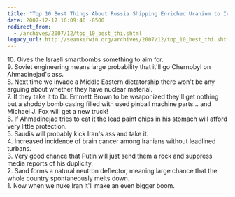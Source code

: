 ```yaml
---
title: "Top 10 Best Things About Russia Shipping Enriched Uranium to Iran"
date: 2007-12-17 16:09:40 -0500
redirect_from:
  - /archives/2007/12/top_10_best_thi.shtml
legacy_url: http://seankerwin.org/archives/2007/12/top_10_best_thi.shtml
---
```

10\. Gives the Israeli smartbombs something to aim for.  
9\. Soviet engineering means large probability that it'll go Chernobyl on Ahmadinejad's ass.  
8\. Next time we invade a Middle Eastern dictatorship there won't be any arguing about whether they have nuclear material.  
7\. If they take it to Dr. Emmett Brown to be weaponized they'll get nothing but a shoddy bomb casing filled with used pinball machine parts... and Michael J. Fox will get a new truck!  
6\. If Ahmadinejad tries to eat it the lead paint chips in his stomach will afford very little protection.  
5\. Saudis will probably kick Iran's ass and take it.  
4\. Increased incidence of brain cancer among Iranians without leadlined turbans.  
3\. Very good chance that Putin will just send them a rock and suppress media reports of his duplicity.  
2\. Sand forms a natural neutron deflector, meaning large chance that the whole country spontaneously melts down.  
1\. Now when we nuke Iran it'll make an even bigger boom.
